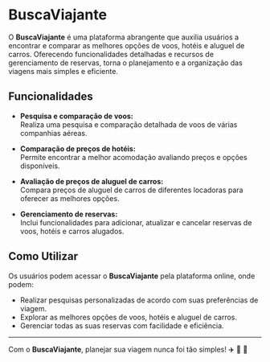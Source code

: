 # BuscaViajante  

O **BuscaViajante** é uma plataforma abrangente que auxilia usuários a encontrar e comparar as melhores opções de voos, hotéis e aluguel de carros. Oferecendo funcionalidades detalhadas e recursos de gerenciamento de reservas, torna o planejamento e a organização das viagens mais simples e eficiente.  

## Funcionalidades  

- **Pesquisa e comparação de voos:**  
  Realiza uma pesquisa e comparação detalhada de voos de várias companhias aéreas.  

- **Comparação de preços de hotéis:**  
  Permite encontrar a melhor acomodação avaliando preços e opções disponíveis.  

- **Avaliação de preços de aluguel de carros:**  
  Compara preços de aluguel de carros de diferentes locadoras para oferecer as melhores opções.  

- **Gerenciamento de reservas:**  
  Inclui funcionalidades para adicionar, atualizar e cancelar reservas de voos, hotéis e carros alugados.  

## Como Utilizar  

Os usuários podem acessar o **BuscaViajante** pela plataforma online, onde podem:  
- Realizar pesquisas personalizadas de acordo com suas preferências de viagem.  
- Explorar as melhores opções de voos, hotéis e aluguel de carros.  
- Gerenciar todas as suas reservas com facilidade e eficiência.  

---

Com o **BuscaViajante**, planejar sua viagem nunca foi tão simples! ✈️ 🏨 🚗  
